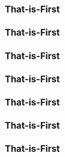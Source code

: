 # That-is-First
# That-is-First
# That-is-First
# That-is-First
# That-is-First
# That-is-First
# That-is-First
